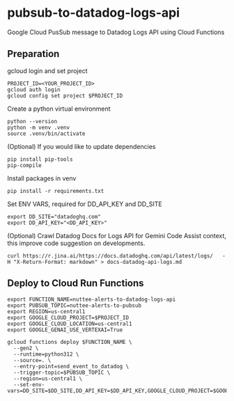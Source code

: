 # pubsub-to-datadog-logs-api
Google Cloud PusSub message to Datadog Logs API using Cloud Functions

## Preparation

gcloud login and set project

```
PROJECT_ID=<YOUR_PROJECT_ID>
gcloud auth login
gcloud config set project $PROJECT_ID
```

Create a python virtual environment

```
python --version
python -m venv .venv
source .venv/bin/activate
```

(Optional) If you would like to update dependencies

```
pip install pip-tools
pip-compile
```

Install packages in venv

```
pip install -r requirements.txt
```

Set ENV VARS, required for DD_API_KEY and DD_SITE

```
export DD_SITE="datadoghq.com"
export DD_API_KEY="<DD_API_KEY>"
```

(Optional) Crawl Datadog Docs for Logs API for Gemini Code Assist context, this improve code suggestion on developments.

```
curl https://r.jina.ai/https://docs.datadoghq.com/api/latest/logs/   -H "X-Return-Format: markdown" > docs-datadog-api-logs.md
```

## Deploy to Cloud Run Functions

```
export FUNCTION_NAME=nuttee-alerts-to-datadog-logs-api
export PUBSUB_TOPIC=nuttee-alerts-to-pubsub
export REGION=us-central1
export GOOGLE_CLOUD_PROJECT=$PROJECT_ID
export GOOGLE_CLOUD_LOCATION=us-central1
export GOOGLE_GENAI_USE_VERTEXAI=True

gcloud functions deploy $FUNCTION_NAME \
  --gen2 \
  --runtime=python312 \
  --source=. \
  --entry-point=send_event_to_datadog \
  --trigger-topic=$PUBSUB_TOPIC \
  --region=us-central1 \
  --set-env-vars=DD_SITE=$DD_SITE,DD_API_KEY=$DD_API_KEY,GOOGLE_CLOUD_PROJECT=$GOOGLE_CLOUD_PROJECT,GOOGLE_CLOUD_LOCATION=$GOOGLE_CLOUD_LOCATION,GOOGLE_GENAI_USE_VERTEXAI=$GOOGLE_GENAI_USE_VERTEXAI
```